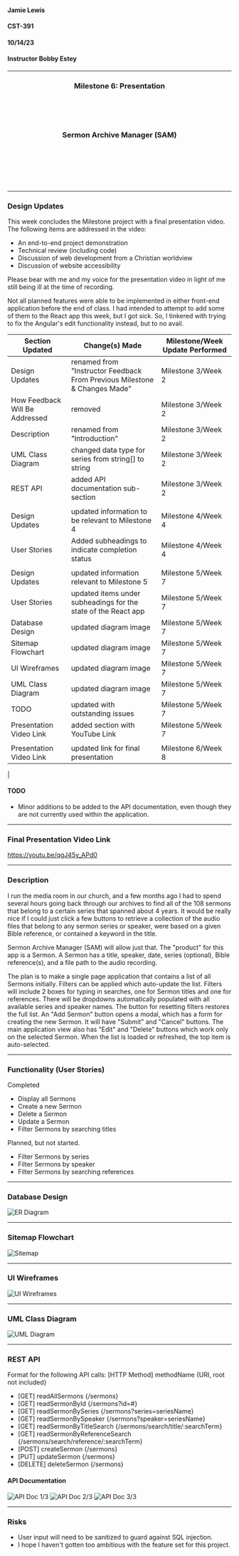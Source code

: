 #### Jamie Lewis
#### CST-391
#### 10/14/23
#### Instructor Bobby Estey

---

<div style="text-align:center;"><h3>Milestone 6: Presentation</h3></div>
<br>
<br>
<br>
<div style="text-align:center;"><h3>Sermon Archive Manager (SAM)</h3></div>
<br>
<br>
<br>
<br>
<br>

---

### Design Updates

This week concludes the Milestone project with a final presentation video. The following items are addressed in the video:

- An end-to-end project demonstration
- Technical review (including code)
- Discussion of web development from a Christian worldview
- Discussion of website accessibility

Please bear with me and my voice for the presentation video in light of me still being ill at the time of recording.

Not all planned features were able to be implemented in either front-end application before the end of class. I had intended to attempt to add some of them to the React app this week, but I got sick. So, I tinkered with trying to fix the Angular's edit functionality instead, but to no avail. 

| Section Updated | Change(s) Made | Milestone/Week Update Performed
| -- | -- | -- |
| Design Updates | renamed from "Instructor Feedback From Previous Milestone & Changes Made" | Milestone 3/Week 2 |
| How Feedback Will Be Addressed | removed | Milestone 3/Week 2 |
| Description | renamed from "Introduction" | Milestone 3/Week 2 |
| UML Class Diagram | changed data type for series from string[] to string | Milestone 3/Week 2 |
| REST API | added API documentation sub-section | Milestone 3/Week 2 |
| | | |
| Design Updates | updated information to be relevant to Milestone 4 | Milestone 4/Week 4 |
| User Stories | Added subheadings to indicate completion status | Milestone 4/Week 4 |
| | | |
| Design Updates | updated information relevant to Milestone 5 | Milestone 5/Week 7 |
| User Stories | updated items under subheadings for the state of the React app | Milestone 5/Week 7 |
| Database Design | updated diagram image | Milestone 5/Week 7 |
| Sitemap Flowchart | updated diagram image | Milestone 5/Week 7 |
| UI Wireframes | updated diagram image | Milestone 5/Week 7 |
| UML Class Diagram | updated diagram image | Milestone 5/Week 7 |
| TODO | updated with outstanding issues | Milestone 5/Week 7 |
| Presentation Video Link | added section with YouTube Link | Milestone 5/Week 7 |
| | | |
| Presentation Video Link | updated link for final presentation | Milestone 6/Week 8 |
|

#### TODO

- Minor additions to be added to the API documentation, even though they are not currently used within the application.

---

### Final Presentation Video Link

https://youtu.be/qgJ45y_APd0

---

### Description

I run the media room in our church, and a few months ago I had to spend several hours going back through our archives to find all of the 108 sermons that belong to a certain series that spanned about 4 years. It would be really nice if I could just click a few buttons to retrieve a collection of the audio files that belong to any sermon series or speaker, were based on a given Bible reference, or contained a keyword in the title.

Sermon Archive Manager (SAM) will allow just that. The "product" for this app is a Sermon. A Sermon has a title, speaker,  date, series (optional), Bible reference(s), and a file path to the audio recording.

The plan is to make a single page application that contains a list of all Sermons initially. Filters can be applied which auto-update the list. Filters will include 2 boxes for typing in searches, one for Sermon titles and one for references. There will be dropdowns automatically populated with all available series and speaker names. The button for resetting filters restores the full list. An "Add Sermon" button opens a modal, which has a form for creating the new Sermon. It will have "Submit" and "Cancel" buttons. The main application view also has "Edit" and "Delete" buttons which work only on the selected Sermon. When the list is loaded or refreshed, the top item is auto-selected.

---

### Functionality (User Stories)

Completed

- Display all Sermons
- Create a new Sermon
- Delete a Sermon
- Update a Sermon
- Filter Sermons by searching titles

Planned, but not started.

- Filter Sermons by series
- Filter Sermons by speaker
- Filter Sermons by searching references

---

### Database Design

![ER Diagram](resources/ER%20Diagram.png)

---

### Sitemap Flowchart

![Sitemap](resources/Sitemap.png)

---

### UI Wireframes

![UI Wireframes](resources/UI%20Wireframes.png)

---

### UML Class Diagram

![UML Diagram](resources/UML%20Class%20Diagram.png)

---

### REST API

Format for the following API calls: [HTTP Method] methodName {URI, root not included}

- [GET] readAllSermons {/sermons}
- [GET] readSermonById {/sermons?id=#}
- [GET] readSermonBySeries {/sermons?series=seriesName}
- [GET] readSermonBySpeaker {/sermons?speaker=seriesName}
- [GET] readSermonByTitleSearch {/sermons/search/title/:searchTerm}
- [GET] readSermonByReferenceSearch {/sermons/search/reference/:searchTerm}
- [POST] createSermon {/sermons}
- [PUT] updateSermon {/sermons}
- [DELETE] deleteSermon {/sermons}

#### API Documentation

![API Doc 1/3](resources/api%20doc%201.png)
![API Doc 2/3](resources/api%20doc%202.png)
![API Doc 3/3](resources/api%20doc%203.png)

---

### Risks

- User input will need to be sanitized to guard against SQL injection.
- I hope I haven't gotten too ambitious with the feature set for this project.
